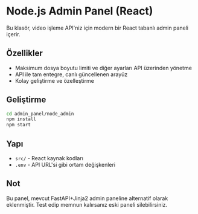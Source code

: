 # Node.js Admin Panel (React)

Bu klasör, video işleme API'niz için modern bir React tabanlı admin paneli içerir.

## Özellikler
- Maksimum dosya boyutu limiti ve diğer ayarları API üzerinden yönetme
- API ile tam entegre, canlı güncellenen arayüz
- Kolay geliştirme ve özelleştirme

## Geliştirme

```sh
cd admin_panel/node_admin
npm install
npm start
```

## Yapı
- `src/` - React kaynak kodları
- `.env` - API URL'si gibi ortam değişkenleri

## Not
Bu panel, mevcut FastAPI+Jinja2 admin paneline alternatif olarak eklenmiştir. Test edip memnun kalırsanız eski paneli silebilirsiniz. 